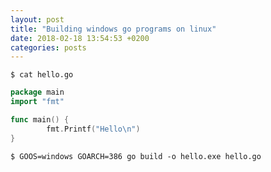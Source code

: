 ```yaml
---
layout: post
title: "Building windows go programs on linux"
date: 2018-02-18 13:54:53 +0200
categories: posts
---
```


`$ cat hello.go`

```go
package main
import "fmt"

func main() {
        fmt.Printf("Hello\n")
}
```

`$ GOOS=windows GOARCH=386 go build -o hello.exe hello.go`

